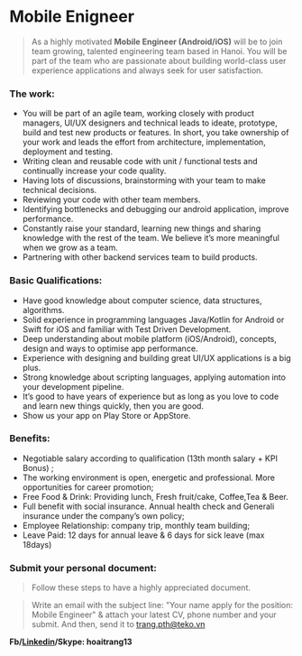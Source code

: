 # Mobile Enigneer
> As a highly motivated **Mobile Engineer (Android/iOS)** will be to join team growing, talented engineering team based in Hanoi. You will be part of the team who are passionate about building world-class user experience applications and always seek for user satisfaction.

### The work:
- You will be part of an agile team, working closely with product managers, UI/UX designers and technical leads to ideate, prototype, build and test new products or features. In short, you take ownership of your work and leads the effort from architecture, implementation, deployment and testing.
- Writing clean and reusable code with unit / functional tests and continually increase your code quality.
- Having lots of discussions, brainstorming with your team to make technical decisions.
- Reviewing your code with other team members.
- Identifying bottlenecks and debugging our android application, improve performance.
- Constantly raise your standard, learning new things and sharing knowledge with the rest of the team. We believe it’s more meaningful when we grow as a team.
- Partnering with other backend services team to build products.
### Basic Qualifications:
- Have good knowledge about computer science, data structures, algorithms.
- Solid experience in programming languages Java/Kotlin for Android or Swift for iOS and familiar with Test Driven Development.
- Deep understanding about mobile platform (iOS/Android), concepts, design and ways to optimise app performance.
- Experience with designing and building great UI/UX applications is a big plus.
- Strong knowledge about scripting languages, applying automation into your development pipeline.
- It’s good to have years of experience but as long as you love to code and learn new things quickly, then you are good.
- Show us your app on Play Store or AppStore.
### Benefits:
- Negotiable salary according to qualification (13th month salary + KPI Bonus) ;
- The working environment is open, energetic and professional. More opportunities for career promotion;
- Free Food & Drink: Providing lunch, Fresh fruit/cake, Coffee,Tea & Beer.
- Full benefit with social insurance. Annual health check and Generali insurance under the company’s own policy;
- Employee Relationship: company trip, monthly team building;
- Leave Paid: 12 days for annual leave & 6 days for sick leave (max 18days)
### Submit your personal document:
> Follow these steps to have a highly appreciated document.

> Write an email with the subject line: "Your name apply for the position: Mobile Engineer" & attach your latest CV, phone number and your submit. And then, send it to [trang.pth@teko.vn](trang.tph@teko.vn)

**Fb/[Linkedin](https://www.linkedin.com/in/hoaitrang13/)/Skype: hoaitrang13**
